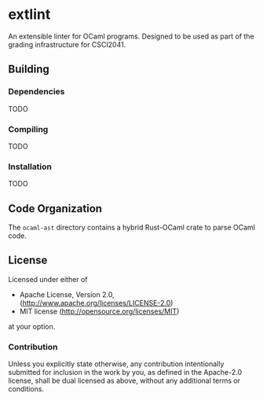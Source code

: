 # extlint

An extensible linter for OCaml programs.
Designed to be used as part of the grading infrastructure for CSCI2041.

## Building

### Dependencies

TODO

### Compiling

TODO

### Installation

TODO

## Code Organization

The `ocaml-ast` directory contains a hybrid Rust-OCaml crate to parse OCaml code.

## License

Licensed under either of

 * Apache License, Version 2.0, (http://www.apache.org/licenses/LICENSE-2.0)
 * MIT license (http://opensource.org/licenses/MIT)

at your option.

### Contribution

Unless you explicitly state otherwise, any contribution intentionally submitted for inclusion in the work by you, as defined in the Apache-2.0 license, shall be dual licensed as above, without any additional terms or conditions.

